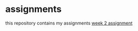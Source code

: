 # assignments
this repository contains my assignments
[week 2 assignment](https://github.com/jornoveger/assignments/blob/master/Assignment_week_2.ipynb)
